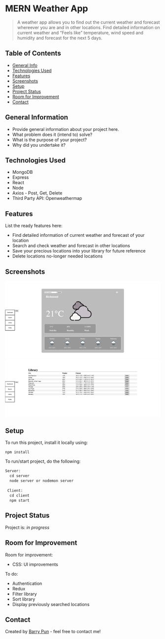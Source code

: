 # MERN Weather App
> A weather app allows you to find out the current weather and forecast whereever you are and in other locations. Find detailed information on current weather and “Feels like” temperature, wind speed and humidity and forecast for the next 5 days. 


## Table of Contents
* [General Info](#general-information)
* [Technologies Used](#technologies-used)
* [Features](#features)
* [Screenshots](#screenshots)
* [Setup](#setup)
* [Project Status](#project-status)
* [Room for Improvement](#room-for-improvement)
* [Contact](#contact)


## General Information
- Provide general information about your project here.
- What problem does it (intend to) solve?
- What is the purpose of your project?
- Why did you undertake it?


## Technologies Used
- MongoDB
- Express
- React
- Node
- Axios - Post, Get, Delete
- Third Party API: Openweathermap


## Features
List the ready features here:
- Find detailed information of current weather and forecast of your location
- Search and check weather and forecast in other locations
- Save your precious locations into your library for future reference
- Delete locations no-longer needed locations


## Screenshots
![Example screenshot: Search](./client/src/components/assets/readme-images/weather-app-search.png)
![Example screenshot: Library](./client/src/components/assets/readme-images/weather-app-library.png)


## Setup
To run this project, install it locally using:
```
npm install
```
To run/start project, do the following:
```
Server: 
  cd server
  node server or nodemon server

 Client: 
  cd client
  npm start
```

## Project Status
Project is: _in progress_ 


## Room for Improvement

Room for improvement:
- CSS: UI improvements

To do:
- Authentication
- Redux
- Filter library
- Sort library
- Display previously searched locations

## Contact
Created by [Barry Pun](bpun1p@gmail.com) - feel free to contact me!
